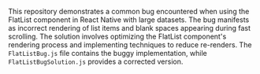This repository demonstrates a common bug encountered when using the FlatList component in React Native with large datasets. The bug manifests as incorrect rendering of list items and blank spaces appearing during fast scrolling. The solution involves optimizing the FlatList component's rendering process and implementing techniques to reduce re-renders.  The `FlatListBug.js` file contains the buggy implementation, while `FlatListBugSolution.js` provides a corrected version.